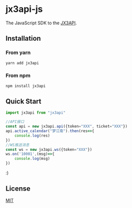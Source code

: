 # jx3api-js

The JavaScript SDK to the [JX3API](https://www.jx3api.com).

## Installation

### From yarn

```bash
yarn add jx3api
```

### From npm

```bash
npm install jx3api
```

## Quick Start

```javascript
import jx3api from "jx3api"

//API接口
const api = new jx3api.api({token="XXX", ticket="XXX"})
api.active_calendar("梦江南").then(res=>{
    console.log(res)
})
//WS推送消息
const ws = new jx3api.ws({token="XXX"})
ws.on('10001',(msg)=>{
    console.log(msg)
})
```

:)

## License

[MIT](LICENSE)
